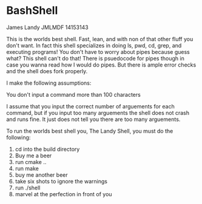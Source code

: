 # BashShell
James Landy
JMLMDF
14153143

This is the worlds best shell. Fast, lean, and with non of that other fluff you don't want. In fact this shell specializes in doing ls, pwd, cd, grep, and executing programs! You don't have to worry about pipes because guess what? This shell can't do that! There is psuedocode for pipes though in case you wanna read how I would do pipes. But there is ample error checks and the shell does fork properly. 

I make the following assumptions:

You don't input a command more than 100 characters

I assume that you input the correct number of arguements for each command, but if you input too many arguements the shell does not crash and runs fine. It just does not tell you there are too many arguements.

To run the worlds best shell you, The Landy Shell, you must do the following:

1) cd into the build  directory
2) Buy me a beer
3) run cmake ..
4) run make
5) buy me another beer
6) take six shots to ignore the warnings
7) run ./shell
8) marvel at the perfection in front of you
